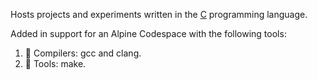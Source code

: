 Hosts projects and experiments written in the [C](https://en.wikipedia.org/wiki/C_(programming_language)) programming language.

Added in support for an Alpine Codespace with the following tools:

1. :hammer: Compilers: gcc and clang.
2. :wrench: Tools: make.
